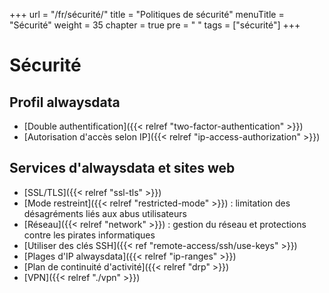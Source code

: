 +++
url = "/fr/sécurité/"
title = "Politiques de sécurité"
menuTitle = "Sécurité"
weight = 35
chapter = true
pre = "<i class='fas fa-fw fa-shield-alt'></i> "
tags = ["sécurité"]
+++

# Sécurité

## Profil alwaysdata

- [Double authentification]({{< relref "two-factor-authentication" >}})
- [Autorisation d'accès selon IP]({{< relref "ip-access-authorization" >}})

## Services d'alwaysdata et sites web

- [SSL/TLS]({{< relref "ssl-tls" >}})
- [Mode restreint]({{< relref "restricted-mode" >}}) : limitation des désagréments liés aux abus utilisateurs
- [Réseau]({{< relref "network" >}}) : gestion du réseau et protections contre les pirates informatiques
- [Utiliser des clés SSH]({{< ref "remote-access/ssh/use-keys" >}})
- [Plages d'IP alwaysdata]({{< relref "ip-ranges" >}})
- [Plan de continuité d'activité]({{< relref "drp" >}})
- [VPN]({{< relref "./vpn" >}})
